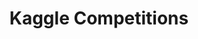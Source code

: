 ---
title: Kaggle Competitions
link: http://github.com/potterzot/kaggle-comps/
thumbnail: /assets/thumbnails/titanic.png
order: 15
---